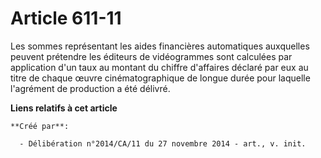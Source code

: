 # Article 611-11

Les sommes représentant les aides financières automatiques auxquelles peuvent prétendre les éditeurs de vidéogrammes sont
calculées par application d'un taux au montant du chiffre d'affaires déclaré par eux au titre de chaque œuvre
cinématographique de longue durée pour laquelle l'agrément de production a été délivré.

**Liens relatifs à cet article**

	**Créé par**:

	  - Délibération n°2014/CA/11 du 27 novembre 2014 - art., v. init.
